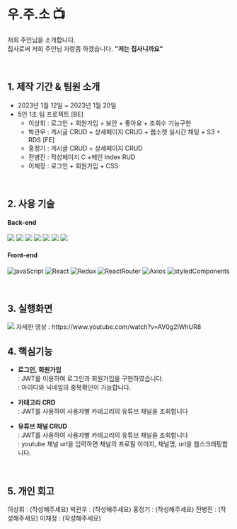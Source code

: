 # 우.주.소 📺

저희 주인님을 소개합니다.  
집사로써 저희 주인님 자랑좀 하겠습니다. **"저는 집사니까요"**  

<br>

## 1. 제작 기간 & 팀원 소개

- 2023년 1월 12일 ~ 2023년 1월 20일
- 5인 1조 팀 프로젝트
  [BE]
  - 이상휘 : 로그인 + 회원가입 + 보안 + 좋아요 + 조회수 기능구현
  - 박관우 : 게시글 CRUD + 상세페이지 CRUD + 웹소켓 실시간 채팅 + S3 + RDS
    [FE]
  - 홍정기 : 게시글 CRUD + 상세페이지 CRUD
  - 전병진 : 작성페이지 C +메인 Index RUD
  - 이채정 : 로그인 + 회원가입 + CSS

<br>

## 2. 사용 기술

#### Back-end
<img src="https://img.shields.io/badge/SpringBoot-6DB33F?style=flat-square&logo=spring&logoColor=white" /> <img src="https://img.shields.io/badge/MySQL-4479A1?style=flat-square&logo=mysql&logoColor=white" /> 
<img src="https://img.shields.io/badge/NGINX-009639?style=flat-square&logo=nginx&logoColor=white" /> 
<img src="https://img.shields.io/badge/Stomp-010101?style=flat-square&logoColor=white" />
<img src="https://img.shields.io/badge/AmazonEC2-FF9900?style=flat-square&logo=amazonec2&logoColor=white" /> 
<img src="https://img.shields.io/badge/AmazonS3-569A31?style=flat-square&logo=amazons3&logoColor=white" /> 
<img src="https://img.shields.io/badge/AmazonRDS-527FFF?style=flat-square&logo=amazonrds&logoColor=white" /> 


#### Front-end
![javaScript](https://camo.githubusercontent.com/fe1c8df487dbc029d3a1819dcc5bf79e066f1307131191ac2b02de8c3c55da81/68747470733a2f2f696d672e736869656c64732e696f2f62616467652f4a6176615363726970742d4637444631453f7374796c653d266c6f676f3d4a617661536372697074266c6f676f436f6c6f723d7768697465)
![React](https://camo.githubusercontent.com/34c6a7afcc16731e2c4d73f3af9b275b172b2e46dc1e82be3f121a71fe067de9/68747470733a2f2f696d672e736869656c64732e696f2f62616467652f52656163742d3631444146423f7374796c653d266c6f676f3d5265616374266c6f676f436f6c6f723d7768697465)
![Redux](https://camo.githubusercontent.com/d58ceb12a14709c7049878ae358ef7628e42d4276108b758cbb66a8922e7ef3e/68747470733a2f2f696d672e736869656c64732e696f2f62616467652f52656475782d3736344142433f7374796c653d266c6f676f3d5265647578266c6f676f436f6c6f723d7768697465)
![ReactRouter](https://camo.githubusercontent.com/d257f8e18789ba1e6d34a9c63cbe150083c96b6f0da2eb059ae02422914ea80a/68747470733a2f2f696d672e736869656c64732e696f2f62616467652f526561637420526f757465722d4341343234353f7374796c653d266c6f676f3d526561637420526f75746572266c6f676f436f6c6f723d7768697465)
![Axios](https://camo.githubusercontent.com/809053601ae7a670d58865bd88e0f313cc5ced1c0915ff43aeb2ad1d1bf252c2/68747470733a2f2f696d672e736869656c64732e696f2f62616467652f4178696f732d3638323865323f7374796c653d)
![styledComponents](https://camo.githubusercontent.com/8d29f15964b1cb2254deccb293a2c444eee52078b3d448b6149c17c5ab40d2ce/68747470733a2f2f696d672e736869656c64732e696f2f62616467652f7374796c65642d636f6d706f6e656e74732d4442373039333f7374796c653d266c6f676f3d7374796c65642d636f6d706f6e656e7473266c6f676f436f6c6f723d7768697465)


<br>

## 3. 실행화면

<img src="https://mysparta1.s3.ap-northeast-2.amazonaws.com/1077df71-fa79-4f91-a618-0b967263d243">
자세한 영상 : https://www.youtube.com/watch?v=AV0g2IWhUR8

<br>

## 4. 핵심기능

- **로그인, 회원가입**  
  : JWT를 이용하여 로그인과 회원가입을 구현하였습니다.  
  : 아이디와 닉네임의 중복확인이 가능합니다.

- **카테고리 CRD**  
  : JWT를 사용하여 사용자별 카테고리의 유튜브 채널을 조회합니다

- **유튜브 채널 CRUD**  
  : JWT를 사용하여 사용자별 카테고리의 유튜브 채널을 조회합니다  
  : youtube 채널 url을 입력하면 채널의 프로필 이미지, 채널명, url을 웹스크래핑합니다.

<br>

## 5. 개인 회고

이상휘 : (작성해주세요)
박관우 : (작성해주세요)
홍정기 : (작성해주세요)
전병진 : (작성해주세요)
이채정 : (작성해주세요)
